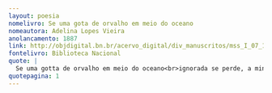 ```yaml
---
layout: poesia
nomelivro: Se uma gota de orvalho em meio do oceano
nomeautora: Adelina Lopes Vieira
anolancamento: 1887
link: http://objdigital.bn.br/acervo_digital/div_manuscritos/mss_I_07_15_021/mss_I_07_15_021.pdf
fontelivro: Biblioteca Nacional
quote: |
  Se uma gotta de orvalho em meio do oceano<br>ignorada se perde, a minha voz também<br>entre este côro altivo, enorme, soberano<br>desaparece, bem sei, não a ouvirá ninguém.
quotepagina: 1
---
```

